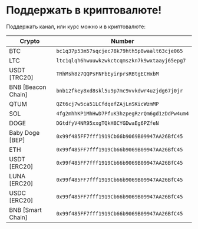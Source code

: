 # Поддержать в криптовалюте!

Поддержать канал, или курс можно и в криптовалюте:

|Crypto|Number|
|--------|-----------|
|BTC|`bc1q37p53m57sqcjec78k79hth5p8waalt63cje065`|
|LTC|`ltc1qlqh6hwuuwkzwkctcqmszkn7k9wxtaayj65epg7`|
|USDT [TRC20]|`TRhMsh8z7QQPsFNFbEyirprsRBtgECHxbM`|
|BNB [Beacon Chain]|`bnb12fkey8xd8skl5u9p7mc9vvkdwr4uzjdg67j0jr`|
|QTUM|`QZt6cj7w5ca51LCfdqefZAjLnSKicWzmMP`|
|SOL|`4fg2mhhKP1MhHwD7PfuK3hzpegRzrQm6gd1zDdPw4um4`|
|DOGE|`DGtdfyV4NR95xxgTQkH8CYGDwaEg6PZfeN`|
|Baby Doge [BEP]|`0x99f485FF7fff1919Cb66b9069B09947AA26BfC45`|
|ETH|`0x99f485FF7fff1919Cb66b9069B09947AA26BfC45`|
|USDT [ERC20]|`0x99f485FF7fff1919Cb66b9069B09947AA26BfC45`|
|LUNA [ERC20]|`0x99f485FF7fff1919Cb66b9069B09947AA26BfC45`|
|USDC [ERC20]|`0x99f485FF7fff1919Cb66b9069B09947AA26BfC45`|
|BNB [Smart Chain]|`0x99f485FF7fff1919Cb66b9069B09947AA26BfC45`|
